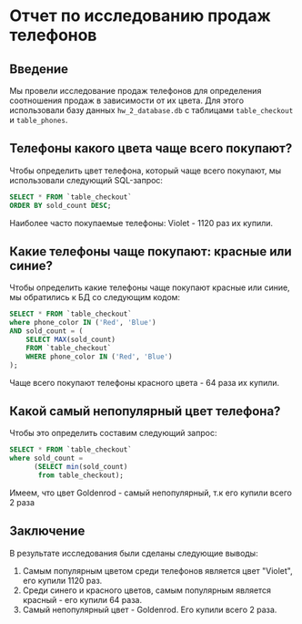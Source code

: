 # Отчет по исследованию продаж телефонов

## Введение
Мы провели исследование продаж телефонов для определения соотношения продаж в зависимости от их цвета. Для этого использовали базу данных `hw_2_database.db` с таблицами `table_checkout` и `table_phones`.

## Телефоны какого цвета чаще всего покупают?
Чтобы определить цвет телефона, который чаще всего покупают, мы использовали следующий SQL-запрос:
```sql
SELECT * FROM `table_checkout`
ORDER BY sold_count DESC;
```
Наиболее часто покупаемые телефоны: Violet - 1120 раз их купили.

## Какие телефоны чаще покупают: красные или синие?
Чтобы определить какие телефоны чаще покупают красные или синие, мы обратились к БД со следующим кодом:
```sql
SELECT * FROM `table_checkout`
where phone_color IN ('Red', 'Blue')
AND sold_count = (
    SELECT MAX(sold_count)
    FROM `table_checkout`
    WHERE phone_color IN ('Red', 'Blue')
);
```
Чаще всего покупают телефоны красного цвета - 64 раза их купили.

## Какой самый непопулярный цвет телефона?
Чтобы это определить составим следующий запрос:
```sql
SELECT * FROM `table_checkout`
where sold_count =
      (SELECT min(sold_count)
       from table_checkout);
```
Имеем, что цвет Goldenrod - самый непопулярный, т.к его купили всего 2 раза

## Заключение
В результате исследования были сделаны следующие выводы:
1. Самым популярным цветом среди телефонов является цвет "Violet", его купили 1120 раз.
2. Среди синего и красного цветов, самым популярным является красный - его купили 64 раза.
3. Самый непопулярный цвет - Goldenrod. Его купили всего 2 раза.
